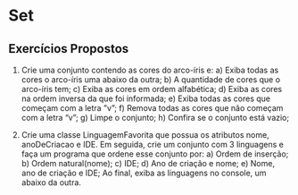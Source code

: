 <h1>Set</h1>




<h2>Exercícios Propostos</h2> 

1. Crie uma conjunto contendo as cores do arco-íris e:
   a) Exiba todas as cores o arco-íris uma abaixo da outra;
   b) A quantidade de cores que o arco-íris tem;
   c) Exiba as cores em ordem alfabética;
   d) Exiba as cores na ordem inversa da que foi informada;
   e) Exiba todas as cores que começam com a letra ”v”;
   f) Remova todas as cores que não começam com a letra “v”;
   g) Limpe o conjunto;
   h) Confira se o conjunto está vazio;

2. Crie uma classe LinguagemFavorita que possua os atributos nome, anoDeCriacao e IDE.
   Em seguida, crie um conjunto com 3 linguagens e faça um programa que ordene esse conjunto por:
   a) Ordem de inserção;
   b) Ordem natural(nome);
   c) IDE;
   d) Ano de criação e nome;
   e) Nome, ano de criação e IDE;
   Ao final, exiba as linguagens no console, um abaixo da outra.